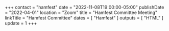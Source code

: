 +++
contact = "hamfest"
date = "2022-11-08T19:00:00-05:00"
publishDate = "2022-04-01"
location = "Zoom"
title = "Hamfest Committee Meeting"
linkTitle = "Hamfest Committee"
dates = [ "Hamfest" ]
outputs = [ "HTML" ]
update = 1
+++
